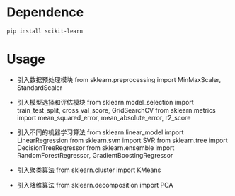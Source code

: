 # Dependence

```shell
pip install scikit-learn
```

# Usage 
- 引入数据预处理模块
from sklearn.preprocessing import MinMaxScaler, StandardScaler

- 引入模型选择和评估模块
from sklearn.model_selection import train_test_split, cross_val_score, GridSearchCV
from sklearn.metrics import mean_squared_error, mean_absolute_error, r2_score

- 引入不同的机器学习算法
from sklearn.linear_model import LinearRegression
from sklearn.svm import SVR
from sklearn.tree import DecisionTreeRegressor
from sklearn.ensemble import RandomForestRegressor, GradientBoostingRegressor

- 引入聚类算法
from sklearn.cluster import KMeans

- 引入降维算法
from sklearn.decomposition import PCA
